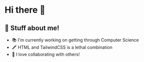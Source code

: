 # Hi there 👋
## 🚀 Stuff about me!


- 📚 I'm currently working on getting through Computer Science
- 🖍️ HTML and TailwindCSS is a lethal combination
- 🤝 I love collaborating with others!
<!--
**Ryan-Somers/Ryan-Somers** is a ✨ _special_ ✨ repository because its `README.md` (this file) appears on your GitHub profile.

Here are some ideas to get you started:

- 🔭 I’m currently working on ...
- 🌱 I’m currently learning ...
- 👯 I’m looking to collaborate on ...
- 🤔 I’m looking for help with ...
- 💬 Ask me about ...
- 📫 How to reach me: ...
- 😄 Pronouns: ...
- ⚡ Fun fact: ...
-->

